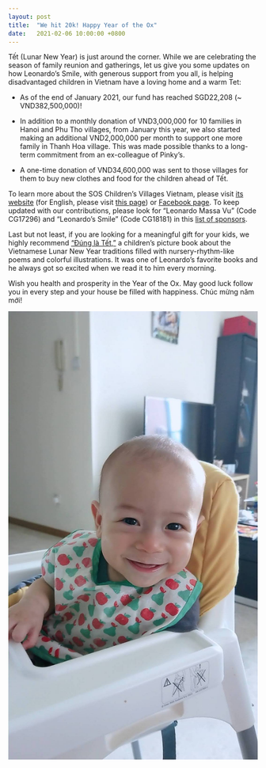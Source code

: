 ```yaml
---
layout: post
title:  "We hit 20k! Happy Year of the Ox"
date:   2021-02-06 10:00:00 +0800
---
```


Tết (Lunar New Year) is just around the corner.
While we are celebrating the season of family reunion and gatherings, let us give you some updates on how Leonardo’s Smile, with generous support from you all, is helping disadvantaged children in Vietnam have a loving home and a warm Tet:

 - As of the end of January 2021, our fund has reached SGD22,208 (~ VND382,500,000)!

 - In addition to a monthly donation of VND3,000,000 for 10 families in Hanoi and Phu Tho villages, from January this year, we also started making an additional VND2,000,000 per month to support one more family in Thanh Hoa village. This was made possible thanks to a long-term commitment from an ex-colleague of Pinky’s.

 - A one-time donation of VND34,600,000 was sent to those villages for them to buy new clothes and food for the children ahead of Tết.

To learn more about the SOS Children’s Villages Vietnam, please visit [its website](https://sosvietnam.org/) (for English, please visit [this page](https://www.sos-childrensvillages.org/where-we-help/asia/vietnam)) or [Facebook page](https://www.facebook.com/soschildrensvillagesVietnam/). To keep updated with our contributions, please look for “Leonardo Massa Vu” (Code CG17296) and “Leonardo’s Smile” (Code CG18181) in this [list of sponsors](https://docs.google.com/spreadsheets/d/1mF7sDApfwORrheGJsoJCaH68x7cRrGi8YXi_BJiouMw/edit#gid=0).

Last but not least, if you are looking for a meaningful gift for your kids, we highly recommend [“Đúng là Tết,”](https://tiki.vn/dung-la-tet-tang-kem-sticker-p46009043.html) a children’s picture book about the Vietnamese Lunar New Year traditions filled with nursery-rhythm-like poems and colorful illustrations. It was one of Leonardo’s favorite books and he always got so excited when we read it to him every morning.

Wish you health and prosperity in the Year of the Ox. May good luck follow you in every step and your house be filled with happiness. Chúc mừng năm mới!



![Leonardo big smile](/images/bigsmile.jpg)

